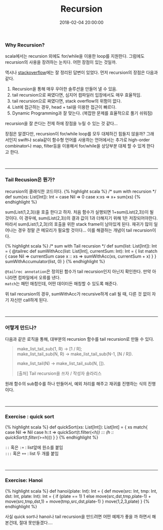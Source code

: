 ﻿---
layout: post
title:  "Recursion"
date:   2018-02-04 20:00:00
category: Scala
tags: 'tail recursion' 
---

### Why Recursion?
scala에서는 recursion 외에도 for/while을 이용한 loop를 지원한다. 그럼에도 recursion의 사용을 장려하는 눈치다. 어떤 장점이 있는 것일까.

<!-- more -->

역시나 [stackoverflow](https://stackoverflow.com/questions/18645936/is-recursion-in-scala-very-necessary)에는 잘 정리된 답변이 있었다.
먼저 recursion의 장점은 다음과 같다.

1. Recursion을 통해 매우 우아한 솔루션을 만들어 낼 수 있음.
2. tail recursion으로 짜였다면, 심지어 컴파일러 입장에서도 매우 효율적임.
3. tail recursion으로 짜였다면, stack overflow의 위험이 없다.
4. List에 접근하는 경우, head + tail을 이용한 접근이 빠르다.
5. Dynamic Programming과 잘 맞는다. (복잡한 문제를 효율적으로 풀기 쉬워짐)

recursion을 잘 쓴다는 전제 하에 장점을 누릴 수 있는 것 같다...

장점은 알겠다만, recursion이 for/while loop를 모두 대체하긴 힘들지 않을까? 그래서인지 swift나 scala같이 함수형 언어를 사용하는 언어에서는 추가로 high-order combinator나 map, filter등을 이용해서 for/while을 상당부분 대체 할 수 있게 한다고 한다. 

<br>

---

### Tail Recusion은 뭔가?

recursion의 클래식한 코드이다.
{% highlight scala %}
/* sum with recursion */
def sum(xs: List[Int]): Int = 
	case Nil => 0
	case x:xs => x+ sum(xs)
{% endhighlight %}


sum(List(1,2,3))을 호출 한다고 하자. 처음 함수가 실행되면 1+sum(List(2,3))이 될 것이다. 이 경우에, sum(List(2,3))의 결과 값이 1과 더해지기 위해 1은 저장되어야한다. 따라서 sum(List(1,2,3))의 호출을 위한 stack frame이 남아있게 된다. 재귀가 많이 일어나는 경우 정말 큰 메모리가 필요할 것이다... 이를 해결하는 개념이 tail recursion이다.

{% highlight scala %}
/* sum with Tail recursion */
def sum(list: List[Int]): Int = {
    @tailrec
    def sumWithAcc(list: List[Int], currentSum: Int): Int = {
        list match {
            case Nil => currentSum
            case x :: xs => sumWithAcc(xs, currentSum + x)
        }
    }
    sumWithAccumulator(list, 0)
}
{% endhighlight %}


`@tailrec annotation`은 정의된 함수가 tail recursion인지 아닌지 확인한다. 만약 아니라면 컴파일에서 오류를 낸다.  
`match`는 패턴 매칭인데, 어떤 데이터든 매칭할 수 있도록 해준다.

위 tail recursion의 경우, sumWithAcc가 recursive하게 call 될 때, 다른 것 없이 자기 자신만 call하게 된다.

  

<br>

---

### 어떻게 만드나?

다음과 같은 로직을 통해, 대부분의 recursion 함수를 tail recursion로 만들 수 있다.

> make_list_tail_sub(1, R) -> [1 / R];  
> make_list_tail_sub(N, R) -> make_list_tail_sub(N-1, [N / R]).  
> 
> make_list_tail(N) -> make_list_tail_sub(N, []).  
> 
> [출처] Tail recursion을 쓰자 / 작성자 솔라리스  

원래 함수의 sub함수를 하나 만들어서, 예외 처리를 해주고 재귀를 진행하는 식의 진행이다.  
  
  
<br>

---

### Exercise : quick sort

{% highlight scala %}
def quickSort(xs: List[Int]): List[Int] = {
    xs match{
      case Nil => Nil
      case h::t => quickSort(t.filter(_<h)) ::: (h :: quickSort(t.filter(_>=h)))
    }
}
{% endhighlight %}
  
`::` 혹은 `:+` : list앞에 원소를 붙임  
`:::` 혹은 `++` : list 두 개를 붙임  

<br>

---

### Exercise: Hanoi

{% highlight scala %}
def hanoi(plate: Int): Int = {
	def move(src: Int, tmp: Int, dst: Int, plate: Int): Int = {
	    if (plate == 1) 1
	    else move(src,dst,tmp,plate-1) + move(src,tmp,dst,1) + move(tmp,src,dst,plate-1)
    }
    move(1,2,3,plate)
  }
{% endhighlight %}

사실 quick sort나 hanoi나 tail recursion을 만드려면 어떤 예제가 좋을 까 하면서 해본건데, 절대 못만들겠다.... 
